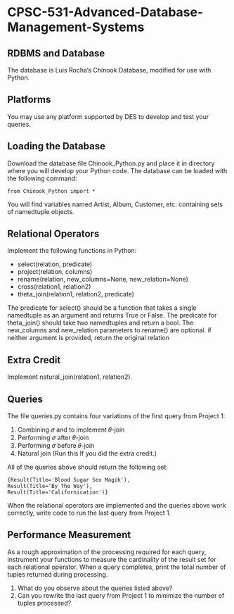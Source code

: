 # CPSC-531-Advanced-Database-Management-Systems

## RDBMS and Database

The database is Luis Rocha’s Chinook Database, modified for use with Python.

## Platforms
You may use any platform supported by DES to develop and test your queries.

## Loading the Database
Download the database file Chinook_Python.py and place it in directory where you will
develop your Python code. The database can be loaded with the following command:

```
from Chinook_Python import *
```
You will find variables named Artist, Album, Customer, etc. containing sets of namedtuple
objects.

## Relational Operators

Implement the following functions in Python:

* select(relation, predicate)
* project(relation, columns)
* rename(relation, new_columns=None, new_relation=None)
* cross(relation1, relation2)
* theta_join(relation1, relation2, predicate)

The predicate for select() should be a function that takes a single namedtuple as an
argument and returns True or False.
The predicate for theta_join() should take two namedtuples and return a bool.
The new_columns and new_relation parameters to rename() are optional. if neither argument
is provided, return the original relation

## Extra Credit
Implement natural_join(relation1, relation2).

## Queries

The file queries.py contains four variations of the first query from Project 1:

1. Combining 𝜎 and  to implement 𝜃-join
2. Performing 𝜎 after 𝜃-join
3. Performing 𝜎 before 𝜃-join
4. Natural join (Run this If you did the extra credit.)

All of the queries above should return the following set:
```
{Result(Title='Blood Sugar Sex Magik'),
Result(Title='By The Way'),
Result(Title='Californication')}
```
When the relational operators are implemented and the queries above work correctly, write
code to run the last query from Project 1.

## Performance Measurement

As a rough approximation of the processing required for each query, instrument your functions
to measure the cardinality of the result set for each relational operator. When a query
completes, print the total number of tuples returned during processing.

1. What do you observe about the queries listed above?
2. Can you rewrite the last query from Project 1 to minimize the number of tuples
processed?
